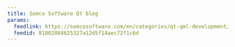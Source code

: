 ```yaml
---
title: Somco Software Qt blog
params:
  feedlink: https://somcosoftware.com/en/categories/qt-qml-development/rss.xml
  feedid: 81802868625327a12d5f14aec72f1c6d
---
```

